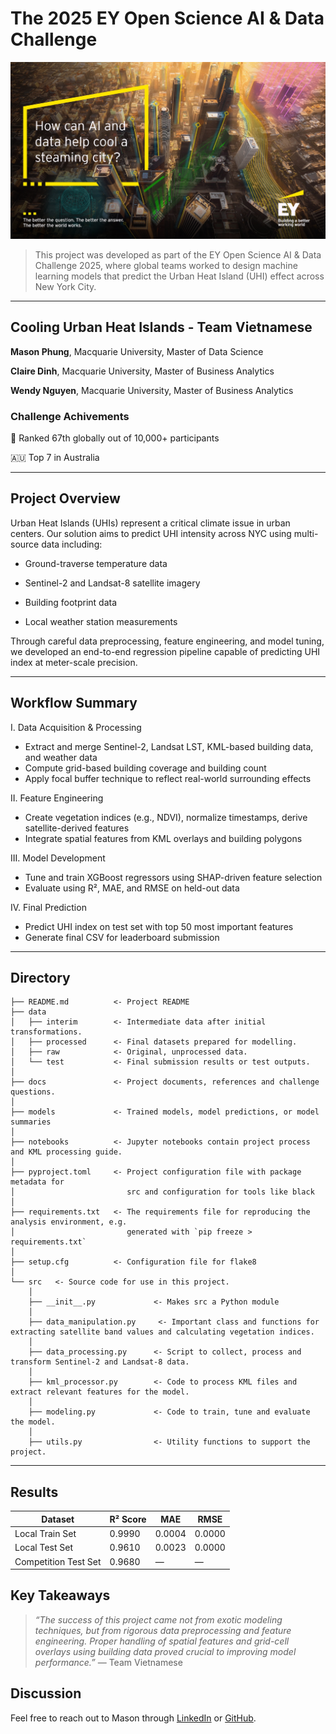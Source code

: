 # The 2025 EY Open Science AI & Data Challenge
<a target="_blank" href="https://challenge.ey.com/2025">
    <img src="docs/marketing-2025-img.jpg" />
</a>

> This project was developed as part of the EY Open Science AI & Data Challenge 2025, where global teams worked to design machine learning models that predict the Urban Heat Island (UHI) effect across New York City.

--------
## **Cooling Urban Heat Islands** -  Team Vietnamese

**Mason Phung**, Macquarie University, Master of Data Science

**Claire Dinh**, Macquarie University, Master of Business Analytics

**Wendy Nguyen**, Macquarie University, Master of Business Analytics

### Challenge Achivements
📍 Ranked 67th globally out of 10,000+ participants

🇦🇺 Top 7 in Australia

--------
## Project Overview

Urban Heat Islands (UHIs) represent a critical climate issue in urban centers. Our solution aims to predict UHI intensity across NYC using multi-source data including:

- Ground-traverse temperature data

- Sentinel-2 and Landsat-8 satellite imagery

- Building footprint data

- Local weather station measurements

Through careful data preprocessing, feature engineering, and model tuning, we developed an end-to-end regression pipeline capable of predicting UHI index at meter-scale precision.

--------
## Workflow Summary

I. Data Acquisition & Processing
- Extract and merge Sentinel-2, Landsat LST, KML-based building data, and weather data
- Compute grid-based building coverage and building count
- Apply focal buffer technique to reflect real-world surrounding effects

II. Feature Engineering
- Create vegetation indices (e.g., NDVI), normalize timestamps, derive satellite-derived features
- Integrate spatial features from KML overlays and building polygons

III. Model Development
- Tune and train XGBoost regressors using SHAP-driven feature selection
- Evaluate using R², MAE, and RMSE on held-out data

IV. Final Prediction
- Predict UHI index on test set with top 50 most important features
- Generate final CSV for leaderboard submission

--------
## Directory

```
├── README.md          <- Project README
├── data
│   ├── interim        <- Intermediate data after initial transformations.
│   ├── processed      <- Final datasets prepared for modelling.
│   ├── raw            <- Original, unprocessed data.
│   └── test           <- Final submission results or test outputs.
│
├── docs               <- Project documents, references and challenge questions.
│
├── models             <- Trained models, model predictions, or model summaries
│
├── notebooks          <- Jupyter notebooks contain project process and KML processing guide.
│
├── pyproject.toml     <- Project configuration file with package metadata for 
│                         src and configuration for tools like black
│
├── requirements.txt   <- The requirements file for reproducing the analysis environment, e.g.
│                         generated with `pip freeze > requirements.txt`
│
├── setup.cfg          <- Configuration file for flake8
│
└── src   <- Source code for use in this project.
    │
    ├── __init__.py             <- Makes src a Python module
    │
    ├── data_manipulation.py     <- Important class and functions for extracting satellite band values and calculating vegetation indices. 
    │
    ├── data_processing.py      <- Script to collect, process and transform Sentinel-2 and Landsat-8 data.
    │
    ├── kml_processor.py        <- Code to process KML files and extract relevant features for the model.
    │
    ├── modeling.py             <- Code to train, tune and evaluate the model.
    │
    ├── utils.py                <- Utility functions to support the project.
```

--------

## Results
| Dataset              | R² Score | MAE     | RMSE    |
|----------------------|----------|---------|---------|
| Local Train Set      | 0.9990   | 0.0004  | 0.0000  |
| Local Test Set       | 0.9610   | 0.0023  | 0.0000  |
| Competition Test Set | 0.9680   | —       | —       |

## Key Takeaways

> *“The success of this project came not from exotic modeling techniques, but from rigorous data preprocessing and feature engineering. Proper handling of spatial features and grid-cell overlays using building data proved crucial to improving model performance.”*
— Team Vietnamese

## Discussion
Feel free to reach out to Mason through [LinkedIn](https://www.linkedin.com/in/masonphung/) or [GitHub](https://www.github.com/masonphung).